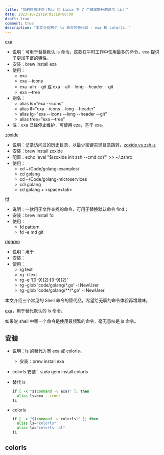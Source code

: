 ```yaml
---
title: "我的终端环境：Mac 和 Linux 下 7 个效率提升的命令（上）"
date: 2023-10-21T19:01:19+08:00
draft: true
comment: true
description: "本文介绍两个 ls 命令的替代品 - exa 和 colorls。"
---
```



[exa](https://the.exa.website/)
- 说明：可用于替换默认 ls 命令，这款在平时工作中使用最多的命令，exa 提供了更加丰富的特性。
- 安装：brew install exa
- 使用：
  - exa
  - exa --icons
  - exa -alh --git 或 exa --all --long --header --git
  - exa --tree
- 别名：
  - alias ls="exa --icons"
  - alias ll="exa --icons --long --header"
  - alias lg="exa --icons --long --header --git"
  - alias tree="exa --tree"
- 注：exa 已经停止维护，可使用 eza，基于 exa。

[zoxide](https://github.com/ajeetdsouza/zoxide)
- 说明：记录访问过的历史目录，以最少按键实现目录跳转，[zoxide vs zsh-z](https://www.libhunt.com/compare-zsh-z-vs-zoxide)
- 安装：brew install zoxide
- 配置：echo 'eval "$(zoxide init zsh --cmd cd)"' >> ~/.zshrc
- 使用：
  - cd ~/Code/golang-examples/
  - cd golang
  - cd ~/Code/golang-microservices
  - cdi golang
  - cd golang + <space+tab>

[fd](https://github.com/sharkdp/fd)
- 说明：一款用于文件查找的命令，可用于替换默认命令 find；
- 安装：brew install fd
- 使用：
  - fd pattern
  - fd -e md git

[ripgrep](https://github.com/BurntSushi/ripgrep)
- 说明：用于
- 安装：
- 使用：
  - rg text
  - rg -i text
  - rg -e '[0-9]{2}:[0-9]{2}'
  - rg -glob 'code/golang/*.go' -i NewUser
  - rg -glob 'code/golang/**/*.go' -i NewUser

本文介绍三个常见的 Shell 命令的替代品，希望给无聊的命令体验再增趣味。

[exa](https://github.com/ogham/exa)，用于替代默认的 ls 命令。

如果说 shell 中哪一个命令是使用最频繁的命令，毫无意味是 ls 命令。

## 安装

- 说明：ls 的替代方案 exa 或 colorls。
  - 安装：brew install exa
- colorls 安装：sudo gem install colorls
- 替代 ls
  ```zsh
  if [ -x "$(command -v exa)" ]; then
    alias ls=exa --icons
  fi
  ````

- colorls
  ```zsh
  if [ -x "$(command -v colorls)" ]; then
    alias ls="colorls"
    alias la="colorls -al"
  fi
  ```

## colorls



